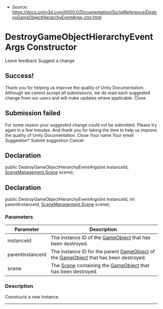 * Source: https://docs.unity3d.com/6000.0/Documentation/ScriptReference/DestroyGameObjectHierarchyEventArgs-ctor.html

# DestroyGameObjectHierarchyEventArgs Constructor
Leave feedback
Suggest a change
## Success!
Thank you for helping us improve the quality of Unity Documentation. Although we cannot accept all submissions, we do read each suggested change from our users and will make updates where applicable.
Close
## Submission failed
For some reason your suggested change could not be submitted. Please <a>try again</a> in a few minutes. And thank you for taking the time to help us improve the quality of Unity Documentation.
Close
Your name Your email Suggestion* Submit suggestion
Cancel
## Declaration
public DestroyGameObjectHierarchyEventArgs(int instanceId, [SceneManagement.Scene](https://docs.unity3d.com/6000.0/Documentation/ScriptReference/SceneManagement.Scene.html) scene); 
## Declaration
public DestroyGameObjectHierarchyEventArgs(int instanceId, int parentInstanceId, [SceneManagement.Scene](https://docs.unity3d.com/6000.0/Documentation/ScriptReference/SceneManagement.Scene.html) scene); 
### Parameters
Parameter | Description  
---|---  
instanceId | The instance ID of the [GameObject](https://docs.unity3d.com/6000.0/Documentation/ScriptReference/GameObject.html) that has been destroyed.  
parentInstanceId | The instance ID for the parent [GameObject](https://docs.unity3d.com/6000.0/Documentation/ScriptReference/GameObject.html) of the [GameObject](https://docs.unity3d.com/6000.0/Documentation/ScriptReference/GameObject.html) that has been destroyed.  
scene | The [Scene](https://docs.unity3d.com/6000.0/Documentation/ScriptReference/SceneManagement.Scene.html) containing the [GameObject](https://docs.unity3d.com/6000.0/Documentation/ScriptReference/GameObject.html) that has been destroyed.  
### Description
Constructs a new instance.
* * *
